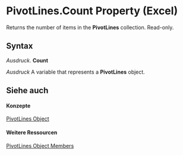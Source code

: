 
# PivotLines.Count Property (Excel)

Returns the number of items in the  **PivotLines** collection. Read-only.


## Syntax

 _Ausdruck_. **Count**

 _Ausdruck_ A variable that represents a **PivotLines** object.


## Siehe auch


#### Konzepte


[PivotLines Object](191aba6c-b238-3ac5-830a-cbbabeb377a2.md)
#### Weitere Ressourcen


[PivotLines Object Members](http://msdn.microsoft.com/library/7a840c27-0ac6-97d3-ea18-595defa69f35%28Office.15%29.aspx)
